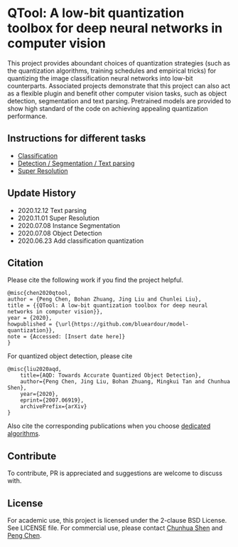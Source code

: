 
# QTool: A low-bit quantization toolbox for deep neural networks in computer vision

This project provides aboundant choices of quantization strategies (such as the quantization algorithms, training schedules and empirical tricks) for quantizing the image classification neural networks into low-bit counterparts. Associated projects demonstrate that this project can also act as a flexible plugin and benefit other computer vision tasks, such as object detection, segmentation and text parsing. Pretrained models are provided to show high standard of the code on achieving appealing quantization performance. 

## Instructions for different tasks

- [Classification](./doc/classification.md)
- [Detection / Segmentation / Text parsing ](./doc/detectron2.md)
- [Super Resolution](./doc/edsr.md)

## Update History

- 2020.12.12 Text parsing
- 2020.11.01 Super Resolution
- 2020.07.08 Instance Segmentation
- 2020.07.08 Object Detection
- 2020.06.23 Add classification quantization

## Citation

Please cite the following work if you find the project helpful.

```
@misc{chen2020qtool,
author = {Peng Chen, Bohan Zhuang, Jing Liu and Chunlei Liu},
title = {{QTool: A low-bit quantization toolbox for deep neural networks in computer vision}},
year = {2020},
howpublished = {\url{https://github.com/blueardour/model-quantization}},
note = {Accessed: [Insert date here]}
}
```

For quantized object detection, please cite
```
@misc{liu2020aqd,
    title={AQD: Towards Accurate Quantized Object Detection},
    author={Peng Chen, Jing Liu, Bohan Zhuang, Mingkui Tan and Chunhua Shen},
    year={2020},
    eprint={2007.06919},
    archivePrefix={arXiv}
}
```

Also cite the corresponding publications when you choose [dedicated algorithms](./doc/reference.md).

## Contribute

To contribute, PR is appreciated and suggestions are welcome to discuss with.

## License

For academic use, this project is licensed under the 2-clause BSD License. See LICENSE file. For commercial use, please contact [Chunhua Shen](https://cs.adelaide.edu.au/~chhshen/) and [Peng Chen](blueardour@gmail.com).

